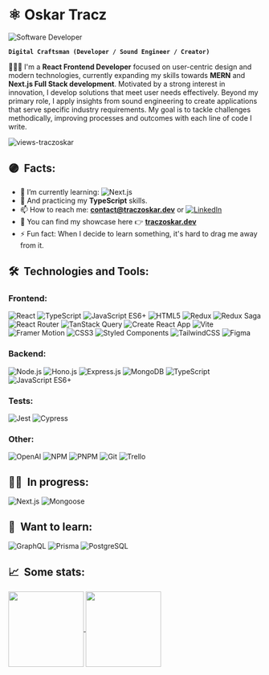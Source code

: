 # ⚛️ Oskar Tracz 

<img alt="Software Developer" align="center" src="https://readme-typing-svg.demolab.com?font=Fira+Code&size=22&pause=1000&color=A630B0&center=false&vCenter=true&width=435&lines=Software+Developer">

**`Digital Craftsman (Developer / Sound Engineer / Creator)`**

<p align="left">👨🏻‍💻 I'm a <strong>React Frontend Developer</strong> focused on user-centric design and modern technologies, currently expanding my skills towards <strong>MERN</strong> and <strong>Next.js Full Stack development</strong>. Motivated by a strong interest in innovation, I develop solutions that meet user needs effectively. Beyond my primary role, I apply insights from sound engineering to create applications that serve specific industry requirements. My goal is to tackle challenges methodically, improving processes and outcomes with each line of code I write.</p>

<p align="left"> <img src="https://komarev.com/ghpvc/?username=traczoskar&label=Views&color=A630B0&style=plastic&style=for-the-badge" alt="views-traczoskar" /> </p>

## 🟣&nbsp; Facts:
- 🔬 I’m currently learning: ![Next.js](https://img.shields.io/badge/Next.js-222222.svg?style=for-the-badge&logo=next.js&logoColor=white)
- 🌱 And practicing my **TypeScript** skills.
- 📫 How to reach me: **contact@traczoskar.dev** or [![LinkedIn](https://img.shields.io/badge/-LinkedIn-0077B5?style=flat-square&logo=linkedin)](https://www.linkedin.com/in/traczoskar/)
- 🎑 You can find my showcase here 👉 **<a href="https://traczoskar.dev">traczoskar.dev</a>**
- ⚡ Fun fact: When I decide to learn something, it's hard to drag me away from it.

## 🛠&nbsp; Technologies and Tools:

### Frontend:
![React](https://img.shields.io/badge/React-222222.svg?style=for-the-badge&logo=react&logoColor=61dafb)
![TypeScript](https://img.shields.io/badge/TypeScript-222222.svg?style=for-the-badge&logo=typescript&logoColor=3178C6)
![JavaScript ES6+](https://img.shields.io/badge/JavaScript_ES6+-222222.svg?style=for-the-badge&logo=javascript&logoColor=F7DF1E)
![HTML5](https://img.shields.io/badge/HTML5-222222.svg?style=for-the-badge&logo=html5&logoColor=E34F26)
![Redux](https://img.shields.io/badge/Redux-222222.svg?style=for-the-badge&logo=redux&logoColor=764ABC)
![Redux Saga](https://img.shields.io/badge/Redux_Saga-222222.svg?style=for-the-badge&logo=redux-saga&logoColor=48EA8A)
![React Router](https://img.shields.io/badge/React_Router-222222.svg?style=for-the-badge&logo=react-router&logoColor=EF2E40)
![TanStack Query](https://img.shields.io/badge/TanStack_Query-222222.svg?style=for-the-badge&logo=react-query&logoColor=FF4154)
![Create React App](https://img.shields.io/badge/Create_React_App-222222.svg?style=for-the-badge&logo=create-react-app&logoColor=61dafb)
![Vite](https://img.shields.io/badge/Vite-222222.svg?style=for-the-badge&logo=vite&logoColor=D553F9)
![Framer Motion](https://img.shields.io/badge/Framer_Motion-222222.svg?style=for-the-badge&logo=framer&logoColor=0055FF)
![CSS3](https://img.shields.io/badge/CSS3-222222.svg?style=for-the-badge&logo=css3&logoColor=1572B6)
![Styled Components](https://img.shields.io/badge/Styled_Components-222222.svg?style=for-the-badge&logo=styled-components&logoColor=#E056EB)
![TailwindCSS](https://img.shields.io/badge/TailwindCSS-222222.svg?style=for-the-badge&logo=tailwind-css&logoColor=06B6D4)
![Figma](https://img.shields.io/badge/Figma-222222.svg?style=for-the-badge&logo=figma&logoColor=white)

### Backend:
![Node.js](https://img.shields.io/badge/Node.js-222222.svg?style=for-the-badge&logo=node.js&logoColor=339933)
![Hono.js](https://img.shields.io/badge/Hono.js-222222.svg?style=for-the-badge&logo=hono&logoColor=E36002)
![Express.js](https://img.shields.io/badge/Express.js-222222.svg?style=for-the-badge&logo=express&logoColor=FFFFFF)
![MongoDB](https://img.shields.io/badge/MongoDB-222222.svg?style=for-the-badge&logo=mongodb&logoColor=47A248)
![TypeScript](https://img.shields.io/badge/TypeScript-222222.svg?style=for-the-badge&logo=typescript&logoColor=3178C6)
![JavaScript ES6+](https://img.shields.io/badge/JavaScript_ES6+-222222.svg?style=for-the-badge&logo=javascript&logoColor=F7DF1E)

### Tests:
![Jest](https://img.shields.io/badge/Jest-222222.svg?style=for-the-badge&logo=jest&logoColor=D75065)
![Cypress](https://img.shields.io/badge/Cypress-222222.svg?style=for-the-badge&logo=cypress&logoColor=15B781)

### Other:
![OpenAI](https://img.shields.io/badge/OpenAI-222222.svg?style=for-the-badge&logo=openai&logoColor=69D3AC)
![NPM](https://img.shields.io/badge/NPM-222222.svg?style=for-the-badge&logo=npm&logoColor=EF2E40)
![PNPM](https://img.shields.io/badge/PNPM-222222.svg?style=for-the-badge&logo=pnpm&logoColor=F69220)
![Git](https://img.shields.io/badge/Git-222222.svg?style=for-the-badge&logo=git&logoColor=EF2E40)
![Trello](https://img.shields.io/badge/Trello-222222.svg?style=for-the-badge&logo=trello&logoColor=3178C6)


## 🏋️‍♀️&nbsp; In progress:

![Next.js](https://img.shields.io/badge/Next.js-555555.svg?style=for-the-badge&logo=next.js&logoColor=white)
![Mongoose](https://img.shields.io/badge/Mongoose-555555.svg?style=for-the-badge&logo=mongoose&logoColor=D75065)

## 🎯&nbsp; Want to learn:

![GraphQL](https://img.shields.io/badge/GraphQL-555555.svg?style=for-the-badge&logo=graphql&logoColor=E434AA)
![Prisma](https://img.shields.io/badge/Prisma-555555.svg?style=for-the-badge&logo=prisma&logoColor=DDDDDD)
![PostgreSQL](https://img.shields.io/badge/PostgreSQL-555555.svg?style=for-the-badge&logo=postgresql&logoColor=6ED7FA)

## 📈&nbsp; Some stats:

<a href="https://github.com/traczoskar">
  <img height=150 align="center" src="https://github-readme-stats.vercel.app/api/top-langs/?username=traczoskar&layout=compact" />
</a>
<a href="https://github.com/traczoskar">
  <img height=150 align="center" src="https://github-readme-stats.vercel.app/api?username=traczoskar&show_icons=true&theme=tokyonight&rank_icon=github" />
</a>

